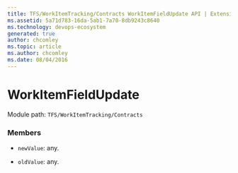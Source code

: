 ```yaml
---
title: TFS/WorkItemTracking/Contracts WorkItemFieldUpdate API | Extensions for Azure DevOps Services
ms.assetid: 5a71d783-16da-5ab1-7a70-8db9243c8640
ms.technology: devops-ecosystem
generated: true
author: chcomley
ms.topic: article
ms.author: chcomley
ms.date: 08/04/2016
---
```


# WorkItemFieldUpdate

Module path: `TFS/WorkItemTracking/Contracts`


### Members

* `newValue`: any. 

* `oldValue`: any. 

